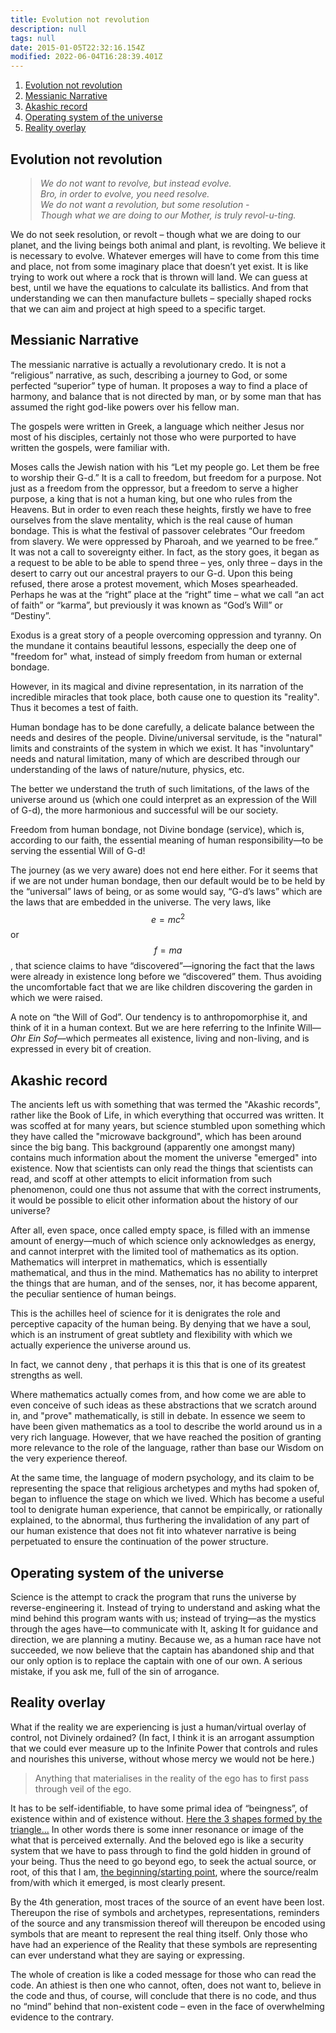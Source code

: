 ```yaml
---
title: Evolution not revolution
description: null
tags: null
date: 2015-01-05T22:32:16.154Z
modified: 2022-06-04T16:28:39.401Z
---
```


1. [Evolution not revolution](#evolution-not-revolution)
2. [Messianic Narrative](#messianic-narrative)
3. [Akashic record](#akashic-record)
4. [Operating system of the universe](#operating-system-of-the-universe)
5. [Reality overlay](#reality-overlay)

## Evolution not revolution

<blockquote style="font-style: italic; margin-left: 2rem">
We do not want to revolve, but instead evolve.<br />
Bro, in order to evolve, you need resolve.<br />
We do not want a revolution, but some resolution -<br />
Though what we are doing to our Mother, is truly revol-u-ting.
</blockquote>

We do not seek resolution, or revolt – though what we are doing to our planet, and the living beings both animal and plant, is revolting. We believe it is necessary to evolve. Whatever emerges will have to come from this time and place, not from some imaginary place that doesn’t yet exist. It is like trying to work out where a rock that is thrown will land. We can guess at best, until we have the equations to calculate its ballistics. And from that understanding we can then manufacture bullets – specially shaped rocks that we can aim and project at high speed to a specific target.

## Messianic Narrative

The messianic narrative is actually a revolutionary credo. It is not a “religious” narrative, as such, describing a journey to God, or some perfected “superior” type of human. It proposes a way to find a place of harmony, and balance that is not directed by man, or by some man that has assumed the right god-like powers over his fellow man.

The gospels were written in Greek, a language which neither Jesus nor most of his disciples, certainly not those who were purported to have written the gospels, were familiar with.

Moses calls the Jewish nation with his “Let my people go. Let them be free to worship their G-d.” It is a call to freedom, but freedom for a purpose. Not just as a freedom from the oppressor, but a freedom to serve a higher purpose, a king that is not a human king, but one who rules from the Heavens. But in order to even reach these heights, firstly we have to free ourselves from the slave mentality, which is the real cause of human bondage. This is what the festival of passover celebrates “Our freedom from slavery. We were oppressed by Pharoah, and we yearned to be free.” It was not a call to sovereignty either. In fact, as the story goes, it began as a request to be able to be able to spend three – yes, only three – days in the desert to carry out our ancestral prayers to our G-d. Upon this being refused, there arose a protest movement, which Moses spearheaded. Perhaps he was at the “right” place at the “right” time – what we call “an act of faith” or “karma”, but previously it was known as “God’s Will” or “Destiny”.

Exodus is a great story of a people overcoming oppression and tyranny. On the mundane it contains beautiful lessons, especially the deep one of "freedom for" what, instead of simply freedom from human or external bondage.

However, in its magical and divine representation, in its narration of the incredible miracles that took place, both cause one to question its "reality". Thus it becomes a test of faith.

Human bondage has to be done carefully, a delicate balance between the needs and desires of the people. Divine/universal servitude, is the "natural" limits and constraints of the system in which we exist. It has "involuntary" needs and natural limitation, many of which are described through our understanding of the laws of nature/nuture, physics, etc.

The better we understand the truth of such limitations, of the laws of the universe around us (which one could interpret as an expression of the Will of G-d), the more harmonious and successful will be our society.

Freedom from human bondage, not Divine bondage (service), which is, according to our faith, the essential meaning of human responsibility&mdash;to be serving the essential Will of G-d!

The journey (as we very aware) does not end here either. For it seems that if we are not under human bondage, then our default would be to be held by the “universal” laws of being, or as some would say, “G-d’s laws” which are the laws that are embedded in the universe. The very laws, like $$e = mc^2$$ or $$f = ma$$, that science claims to have “discovered”&mdash;ignoring the fact that the laws were already in existence long before we “discovered” them. Thus avoiding the uncomfortable fact that we are like children discovering the garden in which we were raised.

A note on “the Will of God”. Our tendency is to anthropomorphise it, and think of it in a human context. But we are here referring to the Infinite Will&mdash;_Ohr Ein Sof_&mdash;which permeates all existence, living and non-living, and is expressed in every bit of creation.

## Akashic record

The ancients left us with something that was termed the "Akashic records", rather like the Book of Life, in which everything that occurred was written. It was scoffed at for many years, but science stumbled upon something which they have called the "microwave background", which has been around since the big bang. This background (apparently one amongst many) contains much information about the moment the universe "emerged" into existence. Now that scientists can only read the things that scientists can read, and scoff at other attempts to elicit information from such phenomenon, could one thus not assume that with the correct instruments, it would be possible to elicit other information about the history of our universe?

After all, even space, once called empty space, is filled with an immense amount of energy&mdash;much of which science only acknowledges as energy, and cannot interpret with the limited tool of mathematics as its option. Mathematics will interpret in mathematics, which is essentially mathematical, and thus in the mind. Mathematics has no ability to interpret the things that are human, and of the senses, nor, it has become apparent, the peculiar sentience of human beings.

This is the achilles heel of science for it is denigrates the role and perceptive capacity of the human being. By denying that we have a soul, which is an instrument of great subtlety and flexibility with which we actually experience the universe around us.

In fact, we cannot deny , that perhaps it is this that is one of its greatest strengths as well.

Where mathematics actually comes from, and how come we are able to even conceive of such ideas as these abstractions that we scratch around in, and "prove" mathematically, is still in debate. In essence we seem to have been given mathematics as a tool to describe the world around us in a very rich language. However, that we have reached the position of granting more relevance to the role of the language, rather than base our Wisdom on the very experience thereof.

At the same time, the language of modern psychology, and its claim to be representing the space that religious archetypes and myths had spoken of, began to influence the stage on which we lived. Which has become a useful tool to denigrate human experience, that cannot be empirically, or rationally explained, to the abnormal, thus furthering the invalidation of any part of our human existence that does not fit into whatever narrative is being perpetuated to ensure the continuation of the power structure.

## Operating system of the universe

Science is the attempt to crack the program that runs the universe by reverse-engineering it. Instead of trying to understand and asking what the mind behind this program wants with us; instead of trying&mdash;as the mystics through the ages have&mdash;to communicate with It, asking It for guidance and direction, we are planning a mutiny. Because we, as a human race have not succeeded, we now believe that the captain has abandoned ship and that our only option is to replace the captain with one of our own. A serious mistake, if you ask me, full of the sin of arrogance.

## Reality overlay

What if the reality we are experiencing is just a human/virtual overlay of control, not Divinely ordained? (In fact, I think it is an arrogant assumption that we could ever measure up to the Infinite Power that controls and rules and nourishes this universe, without whose mercy we would not be here.)

> Anything that materialises in the reality of the ego has to first pass through veil of the ego.

It has to be self-identifiable, to have some primal idea of “beingness”, of existence within and of existence without. [Here the 3 shapes formed by the triangle...](/posts/qkab/trinity/) In other words there is some inner resonance or image of the what that is perceived externally. And the beloved ego is like a security system that we have to pass through to find the gold hidden in ground of your being. Thus the need to go beyond ego, to seek the actual source, or root, of this that I am, [the beginning/starting point](/posts/qkab/in_the_beginning/), where the source/realm from/with which it emerged, is most clearly present.

By the 4th generation, most traces of the source of an event have been lost. Thereupon the rise of symbols and archetypes, representations, reminders of the source and any transmission thereof will thereupon be encoded using symbols that are meant to represent the real thing itself. Only those who have had an experience of the Reality that these symbols are representing can ever understand what they are saying or expressing.

The whole of creation is like a coded message for those who can read the code. An athiest is then one who cannot, often, does not want to, believe in the code and thus, of course, will conclude that there is no code, and thus no “mind” behind that non-existent code – even in the face of overwhelming evidence to the contrary.
